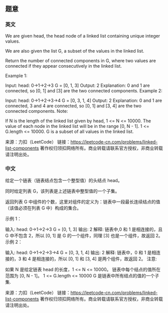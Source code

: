 ## 题意

### 英文

We are given head, the head node of a linked list containing unique integer values.

We are also given the list G, a subset of the values in the linked list.

Return the number of connected components in G, where two values are connected if they appear consecutively in the linked list.

Example 1:

Input: 
head: 0->1->2->3
G = [0, 1, 3]
Output: 2
Explanation: 
0 and 1 are connected, so [0, 1] and [3] are the two connected components.
Example 2:

Input: 
head: 0->1->2->3->4
G = [0, 3, 1, 4]
Output: 2
Explanation: 
0 and 1 are connected, 3 and 4 are connected, so [0, 1] and [3, 4] are the two connected components.
Note:

If N is the length of the linked list given by head, 1 <= N <= 10000.
The value of each node in the linked list will be in the range [0, N - 1].
1 <= G.length <= 10000.
G is a subset of all values in the linked list.

来源：力扣（LeetCode）
链接：https://leetcode-cn.com/problems/linked-list-components
著作权归领扣网络所有。商业转载请联系官方授权，非商业转载请注明出处。

### 中文

给定一个链表（链表结点包含一个整型值）的头结点 head。

同时给定列表 G，该列表是上述链表中整型值的一个子集。

返回列表 G 中组件的个数，这里对组件的定义为：链表中一段最长连续结点的值（该值必须在列表 G 中）构成的集合。

示例 1：

输入: 
head: 0->1->2->3
G = [0, 1, 3]
输出: 2
解释: 
链表中,0 和 1 是相连接的，且 G 中不包含 2，所以 [0, 1] 是 G 的一个组件，同理 [3] 也是一个组件，故返回 2。
示例 2：

输入: 
head: 0->1->2->3->4
G = [0, 3, 1, 4]
输出: 2
解释: 
链表中，0 和 1 是相连接的，3 和 4 是相连接的，所以 [0, 1] 和 [3, 4] 是两个组件，故返回 2。
注意:

如果 N 是给定链表 head 的长度，1 <= N <= 10000。
链表中每个结点的值所在范围为 [0, N - 1]。
1 <= G.length <= 10000
G 是链表中所有结点的值的一个子集.

来源：力扣（LeetCode）
链接：https://leetcode-cn.com/problems/linked-list-components
著作权归领扣网络所有。商业转载请联系官方授权，非商业转载请注明出处。
